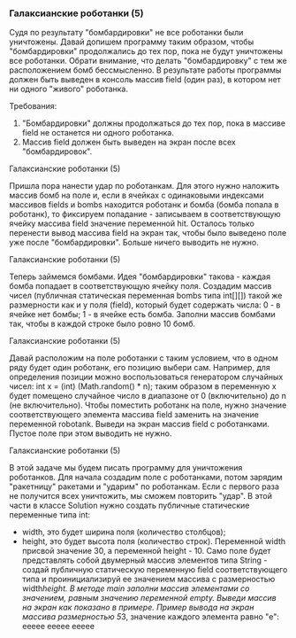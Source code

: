 
### Галаксианские роботанки (5)

Судя по результату &quot;бомбардировки&quot; не все роботанки были уничтожены. Давай допишем программу таким образом,
чтобы &quot;бомбардировки&quot; продолжались до тех пор, пока не будут уничтожены все роботанки. Обрати внимание, что
делать &quot;бомбардировку&quot; с тем же расположением бомб бессмысленно. В результате работы программы должен быть
выведен в консоль массив field (один раз), в котором нет ни одного &quot;живого&quot; роботанка.


Требования:
1.	&quot;Бомбардировки&quot; должны продолжаться до тех пор, пока в массиве field не останется ни одного роботанка.
2.	Массив field должен быть выведен на экран после всех &quot;бомбардировок&quot;.


Галаксианские роботанки (5)

Пришла пора нанести удар по роботанкам. Для этого нужно наложить массив бомб на поле и, если в ячейках с
одинаковыми индексами массивов fields и bombs находится роботанк и бомба (бомба попала в роботанк), то
фиксируем попадание - записываем в соответствующую ячейку массива field значение переменной hit.
Осталось только перенести вывод массива field на экран так, чтобы было выведено поле уже после &quot;бомбардировки&quot;.
Больше ничего выводить не нужно.



Галаксианские роботанки (5)

Теперь займемся бомбами. Идея &quot;бомбардировки&quot; такова - каждая бомба попадает в соответствующую ячейку поля.
Создадим массив чисел (публичная статическая переменная bombs типа int[][]) такой же размерности как и у поля (field),
который будет содержать числа:
0 - в ячейке нет бомбы;
1 - в ячейке есть бомба.
Заполни массив бомбами так, чтобы в каждой строке было ровно 10 бомб.



Галаксианские роботанки (5)

Давай расположим на поле роботанки с таким условием, что в одном ряду будет один роботанк, его позицию выбери сам.
Например, для определения позиции можно воспользоваться генератором случайных чисел:
int x = (int) (Math.random() * n);
таким образом в переменную x будет помещено случайное число в диапазоне от 0 (включительно) до n (не включительно).
Чтобы поместить роботанк на поле, нужно значение соответствующего элемента массива field заменить на значение переменной robotank.
Выведи на экран массив field с роботанками. Пустое поле при этом выводить не нужно.



Галаксианские роботанки (5)

В этой задаче мы будем писать программу для уничтожения роботанков. Для начала создадим поле с роботанками, потом
зарядим &quot;ракетницу&quot; ракетами и &quot;ударим&quot; по роботанкам. Если с первого раза не получится всех уничтожить,
мы сможем повторить &quot;удар&quot;.
В этой части в классе Solution нужно создать публичные статические переменные типа int:
- width, это будет ширина поля (количество столбцов);
- height, это будет высота поля (количество строк).
Переменной width присвой значение 30, а переменной height - 10.
Само поле будет представлять собой двумерный массив элементов типа String - создай публичную статическую переменную field соответствующего
типа и проинициализируй ее значением массива с размерностью width*height.
В методе main заполни массив элементами со значением, равным значению переменной empty. Выведи массив на экран как показано в примере.
Пример вывода на экран массива размерностью 5*3, значение каждого элемента равно &quot;e&quot;:
eeeee
eeeee
eeeee


